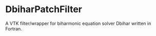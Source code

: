 DbiharPatchFilter
=================

A VTK filter/wrapper for biharmonic equation solver Dbihar written in Fortran.
